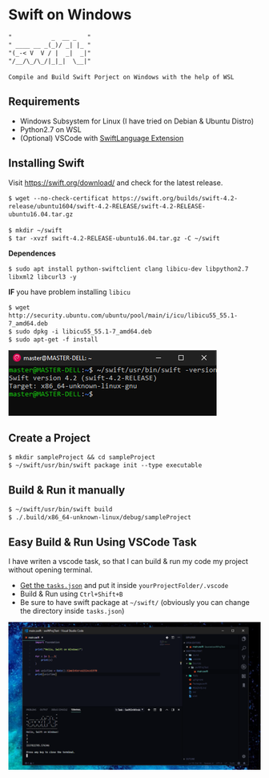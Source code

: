 # Swift on Windows
    "           _  __ _   "
    " ____ __ _(_)/ _| |_ "
    "(_-< V  V / |  _|  _|"
    "/__/\_/\_/|_|_|  \__|"
    
    Compile and Build Swift Porject on Windows with the help of WSL

## Requirements
* Windows Subsystem for Linux (I have tried on Debian & Ubuntu Distro)
* Python2.7 on WSL
* (Optional) VSCode with [SwiftLanguage Extension](https://marketplace.visualstudio.com/items?itemName=Kasik96.swift)

## Installing Swift
Visit https://swift.org/download/ and check for the latest release.

    $ wget --no-check-certificat https://swift.org/builds/swift-4.2-release/ubuntu1604/swift-4.2-RELEASE/swift-4.2-RELEASE-ubuntu16.04.tar.gz

    $ mkdir ~/swift
    $ tar -xvzf swift-4.2-RELEASE-ubuntu16.04.tar.gz -C ~/swift

**Dependences** 

	$ sudo apt install python-swiftclient clang libicu-dev libpython2.7 libxml2 libcurl3 -y

**IF** you have problem installing `libicu`

	$ wget http://security.ubuntu.com/ubuntu/pool/main/i/icu/libicu55_55.1-7_amd64.deb
	$ sudo dpkg -i libicu55_55.1-7_amd64.deb
	$ sudo apt-get -f install

![Screenshot1.png](Screenshot1.png)

## Create a Project
    $ mkdir sampleProject && cd sampleProject
    $ ~/swift/usr/bin/swift package init --type executable

## Build & Run it manually

    $ ~/swift/usr/bin/swift build 
    $ ./.build/x86_64-unknown-linux/debug/sampleProject

## Easy Build & Run Using VSCode Task
I have writen a vscode task, so that I can build & run my code my project without opening terminal.
* [Get the `tasks.json`](https://github.com/yazdipour/swift_on_windows/sample/.vscode/tasks.json) and put it inside `yourProjectFolder/.vscode`
* Build & Run using `Ctrl+Shift+B`
* Be sure to have swift package at `~/swift/` (obviously you can change the directory inside `tasks.json`)

![Swift on Windows with VSCode](Screenshot.png)